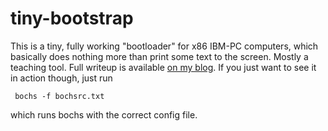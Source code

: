# tiny-bootstrap

This is a tiny, fully working "bootloader" for x86 IBM-PC computers, which basically does nothing more than print some text to the screen. Mostly a teaching tool. Full writeup is available [on my blog](http://www.joebergeron.io/posts/post_two.html). If you just want to see it in action though, just run

     bochs -f bochsrc.txt

which runs bochs with the correct config file.
